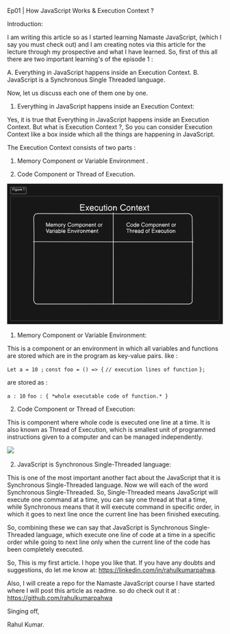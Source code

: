 
Ep01 | How JavaScript Works & Execution Context ?


Introduction:

I am writing this article so as I started learning Namaste JavaScript, (which I say you must check out) and I am creating notes via this article for the lecture through my prospective and what I have learned.
So, first of this all there are two important learning's of the episode 1 : 

   A. Everything in JavaScript happens inside an Execution Context.
   B. JavaScript is a Synchronous Single Threaded language.  


Now, let us discuss each one of them one by one.


1. Everything in JavaScript happens inside an Execution Context: 

Yes, it is true that Everything in JavaScript happens inside an Execution Context. But what is Execution Context ?, So you can consider Execution Context like a box inside which all the things are happening in JavaScript. 

The Execution Context consists of two parts : 

1. Memory Component or Variable Environment . 

2. Code Component or Thread of Execution. 

![](./fig1.png)

1. Memory Component or Variable Environment: 

This is a component or an environment in which all variables and functions are stored which are in the program as key-value pairs. like : 

```Let a = 10 ;```
```const foo = () => {```
```// execution lines of function```
```};```

are stored as : 

```a : 10```
```foo : { *whole executable code of function.* }```

2. Code Component or Thread of Execution: 

This is component where whole code is executed one line at a time. It is also known as Thread of Execution, which is smallest unit of programmed instructions given to a computer and can be managed independently.

![](./fig2.png)

2. JavaScript is Synchronous Single-Threaded language: 

This is one of the most important another fact about the JavaScript that it is Synchronous Single-Threaded language. Now we will each of the word Synchronous Single-Threaded. So, Single-Threaded means JavaScript will execute one command at a time, you can say one thread at that a time, while Synchronous means that it will execute command in specific order, in which it goes to next line once the current line has been finished executing. 

So, combining these we can say that JavaScript is Synchronous Single-Threaded language, which execute one line of code at a time in a specific order while going to next line only when the current line of the code has  been completely executed.



So, This is my first article. I hope you like that. If you have any doubts and suggestions, do let me know at:  https://linkedin.com/in/rahulkumarpahwa.

Also, I will create a repo for the Namaste JavaScript course I have started where I will post this article as readme. so do check out it at : https://github.com/rahulkumarpahwa


Singing off, 

Rahul Kumar.